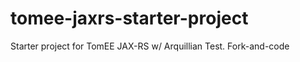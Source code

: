 tomee-jaxrs-starter-project
===========================

Starter project for TomEE JAX-RS w/ Arquillian Test.  Fork-and-code

